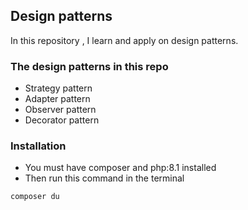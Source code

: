 ## Design patterns

In this repository , I learn and apply on design patterns.

### The design patterns in this repo

- Strategy pattern
- Adapter pattern
- Observer pattern
- Decorator pattern

### Installation

- You must have composer and php:8.1 installed
- Then run this command in the terminal

```bash
composer du
```